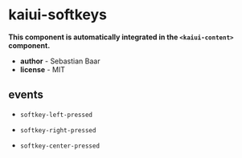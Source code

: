 # kaiui-softkeys 

**This component is automatically integrated in the `<kaiui-content>` component.** 

- **author** - Sebastian Baar 
- **license** - MIT 

## events 

- `softkey-left-pressed` 

- `softkey-right-pressed` 

- `softkey-center-pressed` 

